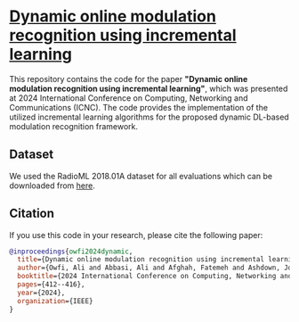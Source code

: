 # [Dynamic online modulation recognition using incremental learning](https://ieeexplore.ieee.org/abstract/document/10556007)

This repository contains the code for the paper **"Dynamic online modulation recognition using incremental learning"**, which was presented at 2024 International Conference on Computing, Networking and Communications (ICNC). The code provides the implementation of the utilized incremental learning algorithms for the proposed dynamic DL-based modulation recognition framework.

## Dataset
We used the RadioML 2018.01A dataset for all evaluations which can be downloaded from [here](https://www.kaggle.com/datasets/pinxau1000/radioml2018).

## Citation
If you use this code in your research, please cite the following paper:
```bibtex
@inproceedings{owfi2024dynamic,
  title={Dynamic online modulation recognition using incremental learning},
  author={Owfi, Ali and Abbasi, Ali and Afghah, Fatemeh and Ashdown, Jonathan and Turck, Kurt},
  booktitle={2024 International Conference on Computing, Networking and Communications (ICNC)},
  pages={412--416},
  year={2024},
  organization={IEEE}
}

